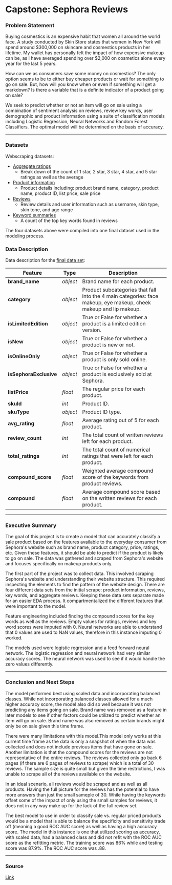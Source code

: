 
# Capstone: Sephora Reviews 

### Problem Statement

Buying cosmestics is an expensive habit that women all around the world face. A study conducted by Skin Store states that women in New York will spend around $300,000 on skincare and cosmestics products in her lifetime. My wallet has personally felt the impact of how expensive makeup can be, as I have averaged spending over $2,000 on cosmetics alone every year for the last 5 years. 

How can we as consumers save some money on cosmestics? The only option seems to be to either buy cheaper products or wait for something to go on sale. But, how will you know when or even if something will get a markdown? Is there a variable that is a definite indicator of a product going on sale?  

We seek to predict whether or not an item will go on sale using a combination of sentiment analysis on reviews, review key words, user demographic and product information using a suite of classification models including Logistic Regression, Neural Networks and Random Forest Classifiers. The optimal model will be determined on the basis of accuracy. 

---

### Datasets

Webscraping datasets:

- [Aggregate ratings](./datasets_clean/df_ratings_clean.csv)
    - Break down of the count of 1 star, 2 star, 3 star, 4 star, and 5 star ratings as well as the average 
- [Product information](./datasets_clean/df_products_clean.csv) 
    - Product details including: product brand name, category, product name, product ID, list price, sale price 
- [Reviews](./datasets_clean/df_reviews_clean.csv) 
    - Review details and user information such as username, skin type, skin tone, and age range 
- [Keyword summaries](./datasets_clean/df_summaries_clean.csv)
    - A count of the top key words found in reviews 

The four datasets above were compiled into one final dataset used in the modeling process. 


### Data Description

Data description for the [final data set](./datasets_clean/final_dataset.csv): 

|Feature|Type|Description|
|---|---|---|
|**brand_name**|*object*|Brand name for each product.| 
|**category**|*object*|Product subcategories that fall into the 4 main categories: face makeup, eye makeup, cheek makeup and lip makeup.|
|**isLimitedEdition**|*object*|True or False for whether a product is a limited edition version.|
|**isNew**|*object*|True or False for whether a product is new or not.|
|**isOnlineOnly**|*object*|True or False for whether a product is only sold online.|
|**isSephoraExclusive**|*object*|True or False for whether a product is exclusively sold at Sephora.|
|**listPrice**|*float*|The regular price for each product.|
|**skuId**|*int*|Product ID.|
|**skuType**|*object*|Product ID type.|
|**avg_rating**|*float*|Average rating out of 5 for each product.|
|**review_count**|*int*|The total count of written reviews left for each product.|
|**total_ratings**|*int*|The total count of numerical ratings that were left for each product.|
|**compound_score**|*float*|Weighted average compound score of the keywords from product reviews.|
|**compound**|*float*|Average compound score based on the written reviews for each product.|

---

### Executive Summary

The goal of this project is to create a model that can accurately classify a sale product based on the features available to the everyday consumer from Sephora's website such as brand name, product category, price, ratings, etc. Given these features, it should be able to predict if the product is likely to go on sale. The data was gathered and scraped from Sephora's website and focuses specifically on makeup products only. 

The first part of the project was to collect data. This involved scraping Sephora's website and understanding their website structure. This required inspecting the elements to find the pattern of the website design. There are four different data sets from the initial scrape: product information, reviews, key words, and aggregate reviews. Keeping these data sets separate made for an easier EDA process. It compartmentalized the different features that were important to the model.

Feature engineering included finding the compound scores for the key words as well as the reviews. Empty values for ratings, reviews and key word scores were imputed with 0. Neural networks are able to understand that 0 values are used to NaN values, therefore in this instance imputing 0 worked. 

The models used were logistic regression and a feed forward neural network. The logistic regression and neural network had very similar accuracy scores. The neural network was used to see if it would handle the zero values differently. 

---

### Conclusion and Next Steps 

The model performed best using scaled data and incorporating balanced classes. While not incorporating balanced classes allowed for a much higher accuracy score, the model also did so well because it was not predicting any items going on sale. Brand name was removed as a feature in later models to see if other factors could be utilized to predict whether an item will go on sale. Brand name was also removed as certain brands might only be on sale given this time frame.  

There were many limitations with this model.This model only works at this current time frame as the data is only a snapshot of when the data was collected and does not include previous items that have gone on sale. Another limitation is that the compound scores for the reviews are not representative of the entire reviews. The reviews collected only go back 6 pages (if there are 6 pages of reviews to scrape) which is a total of 30 reviews. The sample size is quite small but given the time restrictions, I was unable to scrape all of the reviews available on the website. 

In an ideal scenario, all reviews would be scraped and as well as all products. Having the full picture for the reviews has the potential to have more answers than just the small sameple of 30. While having the keywords offset some of the impact of only using the small samples for reviews, it does not in any way make up for the lack of the full review set.

The best model to use in order to classify sale vs. regular priced products would be a model that is able to balance the specificity and sensitivity trade off (meaning a good ROC AUC score) as well as having a high accuracy score. The model in this instance is one that utilized scoring as accuracy, with scaled data, had a balanced class and did not refit with the ROC AUC score as the refitting metric. The training score was 86% while and testing score was 87.9%. The ROC AUC score was .88.

---

### Source
[Link](https://www.skinstore.com/blog/skincare/womens-face-worth-survey-2017/) 